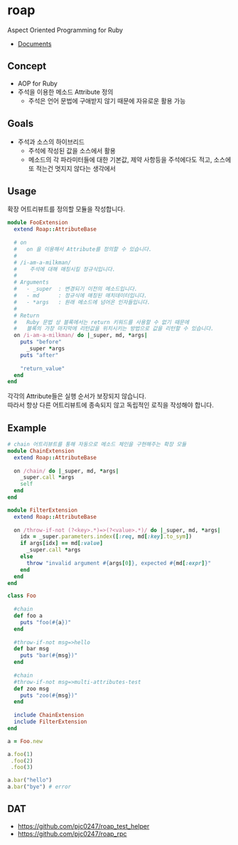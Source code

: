 # roap
Aspect Oriented Programming for Ruby

* [Documents](doc)

Concept
----
* AOP for Ruby
* 주석을 이용한 메소드 Attribute 정의
  * 주석은 언어 문법에 구애받지 않기 때문에 자유로운 활용 가능

Goals
----
* 주석과 소스의 하이브리드
  * 주석에 작성된 값을 소스에서 활용
  * 메소드의 각 파라미터들에 대한 기본값, 제약 사항등을 주석에다도 적고, 소스에 또 적는건 멋지지 않다는 생각에서

Usage
----
확장 어트리뷰트를 정의할 모듈을 작성합니다.
```rb
module FooExtension
  extend Roap::AttributeBase
  
  # on
  #   on 을 이용해서 Attribute를 정의할 수 있습니다.
  #
  # /i-am-a-milkman/
  #    주석에 대해 매칭시킬 정규식입니다.
  #
  # Arguments
  #   - _super  : 변경되기 이전의 메소드입니다.
  #   - md      : 정규식에 매칭된 매치데이터입니다.
  #   - *args   : 원래 메소드에 넘어온 인자들입니다.
  #
  # Return
  #   Ruby 문법 상 블록에서는 return 키워드를 사용할 수 없기 때문에
  #   블록의 가장 마지막에 리턴값을 위치시키는 방법으로 값을 리턴할 수 있습니다.
  on /i-am-a-milkman/ do |_super, md, *args|
    puts "before"
      _super *args
    puts "after"
    
    "return_value"
  end
end
```
각각의 Attribute들은 실행 순서가 보장되지 않습니다.<br>
따라서 항상 다른 어트리뷰트에 종속되지 않고 독립적인 로직을 작성해야 합니다.

Example
----
```rb
# chain 어트리뷰트를 통해 자동으로 메소드 체인을 구현해주는 확장 모듈
module ChainExtension
  extend Roap::AttributeBase
  
  on /chain/ do |_super, md, *args|
    _super.call *args
    self
  end
end
```
```rb
module FilterExtension
  extend Roap::AttributeBase
  
  on /throw-if-not (?<key>.*)=>(?<value>.*)/ do |_super, md, *args|
    idx = _super.parameters.index([:req, md[:key].to_sym])
    if args[idx] == md[:value]
      _super.call *args
    else
      throw "invalid argument #{args[0]}, expected #{md[:expr]}"
    end
  end
end
```
```rb
class Foo
  
  #chain
  def foo a
    puts "foo(#{a})"
  end
  
  #throw-if-not msg=>hello
  def bar msg
    puts "bar(#{msg})"
  end
  
  #chain
  #throw-if-not msg=>multi-attributes-test
  def zoo msg
    puts "zoo(#{msg})"
  end
  
  include ChainExtension
  include FilterExtension
end
```
```rb
a = Foo.new

a.foo(1)
 .foo(2)
 .foo(3)

a.bar("hello")
a.bar("bye") # error
```

DAT
----
* https://github.com/pjc0247/roap_test_helper
* https://github.com/pjc0247/roap_rpc
